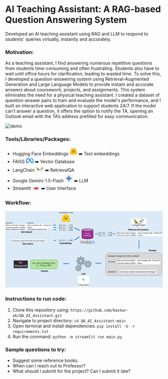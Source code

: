 # AI Teaching Assistant: A RAG-based Question Answering System

Developed an AI teaching assistant using RAG and LLM to respond to students' queries virtually, instantly and accurately.

### Motivation:
As a teaching assistant, I find answering numerous repetitive questions from students time-consuming and often frustrating. Students also have to wait until office hours for clarification, leading to wasted time. To solve this, I developed a question-answering system using Retrieval-Augmented Generation and Large Language Models to provide instant and accurate answers about coursework, projects, and assignments. This system eliminates the need for a physical teaching assistant. I created a dataset of question-answer pairs to train and evaluate the model's performance, and I built an interactive web application to support students 24/7. If the model can’t answer a question, it offers the option to notify the TA, opening an Outlook email with the TA’s address prefilled for easy communication.

![demo](./images/demo.gif)

### Tools/Libraries/Packages:
- Hugging Face Embeddings ![huggingface](./images/hugging_face_icon.png) ➡️ Text embeddings
- FAISS ![faiss](./images/faiss_icon.png) ➡️ Vector Database
- LangChain ![langchain](./images/langchain_icon.png) ➡️ RetrievalQA
- Google Gemini-1.5-Flash ![gemini](./images/gemini_icon.png) ➡️ LLM
- Streamlit ![streamlit](./images/streamlit_icon.png) ➡️ User Interface

### Workflow:
![workflow](./images/workflow.png)

### Instructions to run code:
1.	Clone this repository using: ```https://github.com/baskar-ak/QA_AI_Assistant.git```
2.	Navigate to project directory: ```cd QA_AI_Assistant-main```
3.	Open terminal and install dependencies: ```pip install -U -r requirements.txt```
4.	Run the command: ```python -m streamlit run main.py```

### Sample questions to try:
- Suggest some reference books.
- When can I reach out to Professor?
- What should I submit for the project? Can I submit it late?
